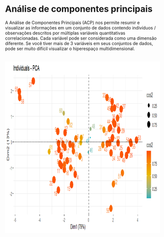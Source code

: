 # Análise de componentes principais  

<div>
A Análise de Componentes Principais (ACP) nos permite resumir e visualizar as informações em um conjunto de dados contendo indivíduos / observações descritos por múltiplas variáveis quantitativas correlacionadas. Cada variável pode ser considerada como uma dimensão diferente. Se você tiver mais de 3 variáveis em seus conjuntos de dados, pode ser muito difícil visualizar o hiperespaço multidimensional.
<br><br><br>
  
 <img src="https://github.com/mori-mkm/UFSCar/blob/main/multivarida_2/plot_individuals_pca.png?raw=true" width="1000" height="560" align="center"/>
